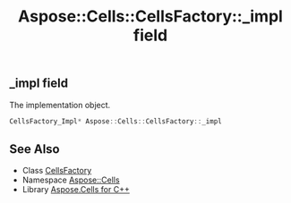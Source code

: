 ﻿---
title: Aspose::Cells::CellsFactory::_impl field
linktitle: _impl
second_title: Aspose.Cells for C++ API Reference
description: 'Aspose::Cells::CellsFactory::_impl field. The implementation object in C++.'
type: docs
weight: 700
url: /cpp/aspose.cells/cellsfactory/_impl/
---
## _impl field


The implementation object.

```cpp
CellsFactory_Impl* Aspose::Cells::CellsFactory::_impl
```

## See Also

* Class [CellsFactory](../)
* Namespace [Aspose::Cells](../../)
* Library [Aspose.Cells for C++](../../../)
